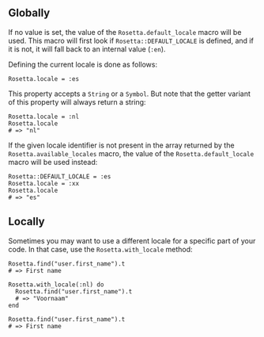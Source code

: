 ## Globally
If no value is set, the value of the `Rosetta.default_locale` macro will be
used. This macro will first look if `Rosetta::DEFAULT_LOCALE` is defined, and if
it is not, it will fall back to an internal value (`:en`).

Defining the current locale is done as follows:

```cr
Rosetta.locale = :es
```

This property accepts a `String` or a `Symbol`. But note that the getter variant
of this property will always return a string:

```cr
Rosetta.locale = :nl
Rosetta.locale
# => "nl"
```

If the given locale identifier is not present in the array returned by the
`Rosetta.available_locales` macro, the value of the `Rosetta.default_locale`
macro will be used instead:

```cr
Rosetta::DEFAULT_LOCALE = :es
Rosetta.locale = :xx
Rosetta.locale
# => "es"
```

## Locally
Sometimes you may want to use a different locale for a specific part of your
code. In that case, use the `Rosetta.with_locale` method:

```cr
Rosetta.find("user.first_name").t
# => First name

Rosetta.with_locale(:nl) do
  Rosetta.find("user.first_name").t
  # => "Voornaam"
end

Rosetta.find("user.first_name").t
# => First name
```